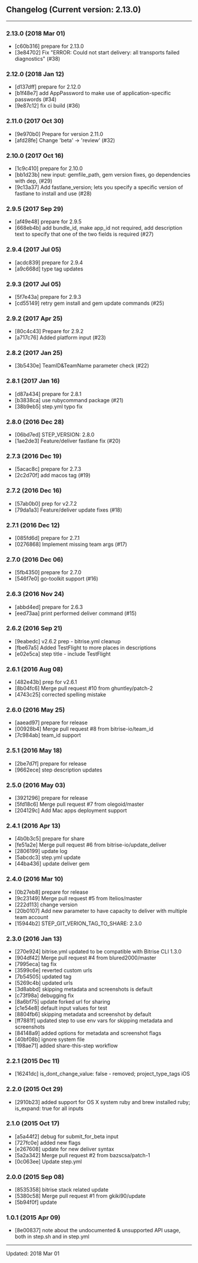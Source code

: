 ## Changelog (Current version: 2.13.0)

-----------------

### 2.13.0 (2018 Mar 01)

* [c60b316] prepare for 2.13.0
* [3e84702] Fix "ERROR: Could not start delivery: all transports failed diagnostics" (#38)

### 2.12.0 (2018 Jan 12)

* [d137dff] prepare for 2.12.0
* [b1f48e7] add AppPassword to make use of application-specific passwords (#34)
* [9e87c12] fix ci build (#36)

### 2.11.0 (2017 Oct 30)

* [9e970b0] Prepare for version 2.11.0
* [afd28fe] Change 'beta' -> 'review' (#32)

### 2.10.0 (2017 Oct 16)

* [1c9c410] prepare for 2.10.0
* [bb1d23b] new input: gemfile_path, gem version fixes, go dependencies with dep, (#29)
* [9c13a37] Add fastlane_version; lets you specify a specific version of fastlane to install and use (#28)

### 2.9.5 (2017 Sep 29)

* [af49e48] prepare for 2.9.5
* [668eb4b] add bundle_id, make app_id not required, add description text to specify that one of the two fields is required (#27)

### 2.9.4 (2017 Jul 05)

* [acdc839] prepare for 2.9.4
* [a9c668d] type tag updates

### 2.9.3 (2017 Jul 05)

* [5f7e43a] prepare for 2.9.3
* [cd55149] retry gem install and gem update commands (#25)

### 2.9.2 (2017 Apr 25)

* [80c4c43] Prepare for 2.9.2
* [a717c76] Added platform input (#23)

### 2.8.2 (2017 Jan 25)

* [3b5430e] TeamID&TeamName parameter check (#22)

### 2.8.1 (2017 Jan 16)

* [d87a434] prepare for 2.8.1
* [b3838ca] use rubycommand package (#21)
* [38b9eb5] step.yml typo fix

### 2.8.0 (2016 Dec 28)

* [06bd7ed] STEP_VERSION: 2.8.0
* [1ae2de3] Feature/deliver fastlane fix (#20)

### 2.7.3 (2016 Dec 19)

* [5acac8c] prepare for 2.7.3
* [2c2d70f] add macos tag (#19)

### 2.7.2 (2016 Dec 16)

* [57ab0b0] prep for v2.7.2
* [79da1a3] Feature/deliver update fixes (#18)

### 2.7.1 (2016 Dec 12)

* [085fd6d] prepare for 2.7.1
* [0276868] Implement missing team args (#17)

### 2.7.0 (2016 Dec 06)

* [5fb4350] prepare for 2.7.0
* [546f7e0] go-toolkit support (#16)

### 2.6.3 (2016 Nov 24)

* [abbd4ed] prepare for 2.6.3
* [eed73aa] print performed deliver command (#15)

### 2.6.2 (2016 Sep 21)

* [9eabedc] v2.6.2 prep - bitrise.yml cleanup
* [fbe67a5] Added TestFlight to more places in descriptions
* [e02e5ca] step title - include TestFlight

### 2.6.1 (2016 Aug 08)

* [482e43b] prep for v2.6.1
* [8b04fc6] Merge pull request #10 from ghuntley/patch-2
* [4743c25] corrected spelling mistake

### 2.6.0 (2016 May 25)

* [aaead97] prepare for release
* [00928b4] Merge pull request #8 from bitrise-io/team_id
* [7c984ab] team_id support

### 2.5.1 (2016 May 18)

* [2be7d7f] prepare for release
* [9662ece] step description updates

### 2.5.0 (2016 May 03)

* [3921296] prepare for release
* [5fd18c6] Merge pull request #7 from olegoid/master
* [204129c] Add Mac apps deployment support

### 2.4.1 (2016 Apr 13)

* [4b0b3c5] prepare for share
* [fe51a2e] Merge pull request #6 from bitrise-io/update_deliver
* [2806199] update log
* [5abcdc3] step.yml update
* [44ba436] update deliver gem

### 2.4.0 (2016 Mar 10)

* [0b27eb8] prepare for release
* [9c23149] Merge pull request #5 from Itelios/master
* [222d113] change version
* [20b0107] Add new parameter to have capacity to deliver with multiple team account
* [15944b2] STEP_GIT_VERION_TAG_TO_SHARE: 2.3.0

### 2.3.0 (2016 Jan 13)

* [270e924] bitrise.yml updated to be compatible with Bitrise CLI 1.3.0
* [904df42] Merge pull request #4 from blured2000/master
* [7995eca] tag fix
* [3599c6e] reverted custom urls
* [7b54505] updated tag
* [5269c4b] updated urls
* [3d8abbd] skipping metadata and screenshots is default
* [c73f98a] debugging fix
* [8a6bf75] update forked url for sharing
* [c1e54e8] default input values for test
* [8804fb6] skipping metadata and screenshot by default
* [ff7881f] updated step to use env vars for skipping metadata and screenshots
* [84148a9] added options for metadata and screenshot flags
* [40bf08b] ignore system file
* [198ae71] added share-this-step workflow

### 2.2.1 (2015 Dec 11)

* [16241dc] is_dont_change_value: false - removed; project_type_tags iOS

### 2.2.0 (2015 Oct 29)

* [2910b23] added support for OS X system ruby and brew installed ruby; is_expand: true for all inputs

### 2.1.0 (2015 Oct 17)

* [a5a44f2] debug for submit_for_beta input
* [727fc0e] added new flags
* [e267608] update for new deliver syntax
* [5a2a342] Merge pull request #2 from bazscsa/patch-1
* [0c063ee] Update step.yml

### 2.0.0 (2015 Sep 08)

* [8535358] bitrise stack related update
* [5380c58] Merge pull request #1 from gkiki90/update
* [5b94f0f] update

### 1.0.1 (2015 Apr 09)

* [8e00837] note about the undocumented & unsupported API usage, both in step.sh and in step.yml

-----------------

Updated: 2018 Mar 01